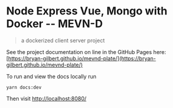 # Node Express Vue, Mongo with Docker -- MEVN-D

> a dockerized client server project 

See the project documentation on line in the GitHub Pages here:
[https://bryan-gilbert.github.io/mevnd-plate/](https://bryan-gilbert.github.io/mevnd-plate/)


To run and view the docs locally run
```
yarn docs:dev
```

Then visit  [http://localhost:8080/](http://localhost:8080/)
